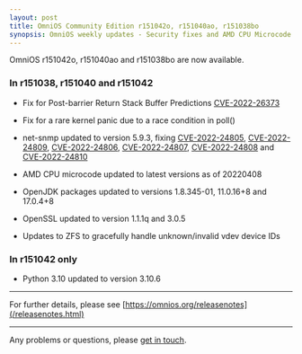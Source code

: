 ```yaml
---
layout: post
title: OmniOS Community Edition r151042o, r151040ao, r151038bo
synopsis: OmniOS weekly updates - Security fixes and AMD CPU Microcode
---
```

OmniOS r151042o, r151040ao and r151038bo are now available.

### In r151038, r151040 and r151042

* Fix for Post-barrier Return Stack Buffer Predictions
  [CVE-2022-26373](https://www.intel.com/content/www/us/en/developer/articles/technical/software-security-guidance/advisory-guidance/post-barrier-return-stack-buffer-predictions.html)

* Fix for a rare kernel panic due to a race condition in poll()

* net-snmp updated to version 5.9.3, fixing
  [CVE-2022-24805](https://nvd.nist.gov/vuln/detail/CVE-2022-24805),
  [CVE-2022-24809](https://nvd.nist.gov/vuln/detail/CVE-2022-24809),
  [CVE-2022-24806](https://nvd.nist.gov/vuln/detail/CVE-2022-24806),
  [CVE-2022-24807](https://nvd.nist.gov/vuln/detail/CVE-2022-24807),
  [CVE-2022-24808](https://nvd.nist.gov/vuln/detail/CVE-2022-24808) and
  [CVE-2022-24810](https://nvd.nist.gov/vuln/detail/CVE-2022-24810)

* AMD CPU microcode updated to latest versions as of 20220408

* OpenJDK packages updated to versions 1.8.345-01, 11.0.16+8 and 17.0.4+8

* OpenSSL updated to version 1.1.1q and 3.0.5

* Updates to ZFS to gracefully handle unknown/invalid vdev device IDs

### In r151042 only

* Python 3.10 updated to version 3.10.6

---

For further details, please see
[https://omnios.org/releasenotes](/releasenotes.html)

---

Any problems or questions, please [get in touch](/about/contact.html).

